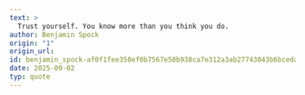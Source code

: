 ```yaml
---
text: >
  Trust yourself. You know more than you think you do.
author: Benjamin Spock
origin: "1"
origin_url: 
id: benjamin_spock-af0f1fee350ef0b7567e50b938ca7e312a3ab27743043b6bceda7eb2f624e0d1
date: 2025-09-02
typ: quote
---
```

